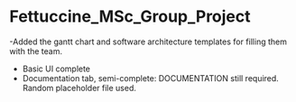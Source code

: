 # Fettuccine_MSc_Group_Project
-Added the gantt chart and software architecture templates for filling them with the team.
- Basic UI complete
- Documentation tab, semi-complete: DOCUMENTATION still required. Random placeholder file used.
